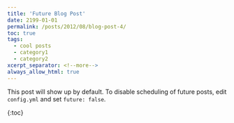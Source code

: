 ```yaml
---
title: 'Future Blog Post'
date: 2199-01-01
permalink: /posts/2012/08/blog-post-4/
toc: true
tags:
  - cool posts
  - category1
  - category2
xcerpt_separator: <!--more-->
always_allow_html: true
---
```


This post will show up by default. To disable scheduling of future posts, edit `config.yml` and set `future: false`. 

{:toc}

